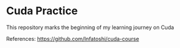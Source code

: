 # Cuda Practice
This repository marks the beginning of my learning journey on Cuda

References: 
https://github.com/Infatoshi/cuda-course
